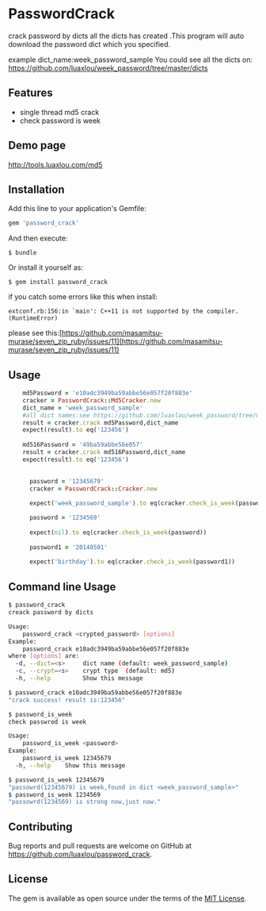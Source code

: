 # PasswordCrack

crack password by dicts
all the dicts has created .This program will auto download the password dict which you specified.

example dict_name:week_password_sample
You could see all the dicts on: https://github.com/luaxlou/week_password/tree/master/dicts

## Features
- single thread  md5 crack   
- check password is week

## Demo page
http://tools.luaxlou.com/md5

## Installation

Add this line to your application's Gemfile:

```ruby
gem 'password_crack'
```

And then execute:

    $ bundle

Or install it yourself as:

    $ gem install password_crack

if you catch some errors like this when install:
```
extconf.rb:156:in `main': C++11 is not supported by the compiler. (RuntimeError)
```

please see this:[https://github.com/masamitsu-murase/seven_zip_ruby/issues/11](https://github.com/masamitsu-murase/seven_zip_ruby/issues/11)

## Usage
 

```ruby
    md5Password = 'e10adc3949ba59abbe56e057f20f883e'
    cracker = PasswordCrack::Md5Cracker.new 
    dict_name = 'week_password_sample' 
    #all dict names:see https://github.com/luaxlou/week_password/tree/master/dicts
    result = cracker.crack md5Password,dict_name
    expect(result).to eq('123456')
      
    md516Password = '49ba59abbe56e057'
    result = cracker.crack md516Password,dict_name
    expect(result).to eq('123456')

```


```ruby
 
      password = '12345679'
      cracker = PasswordCrack::Cracker.new 
      
      expect('week_password_sample').to eq(cracker.check_is_week(password))

      password = '1234569' 
      
      expect(nil).to eq(cracker.check_is_week(password))
      
      password1 = '20140501'
    
      expect('birthday').to eq(cracker.check_is_week(password1))

```

## Command line Usage

```bash
$ password_crack
creack password by dicts

Usage:
    password_crack <crypted_password> [options]
Example:
    password_crack e10adc3949ba59abbe56e057f20f883e
where [options] are:
  -d, --dict=<s>     dict name (default: week_password_sample)
  -c, --crypt=<s>    crypt type  (default: md5)
  -h, --help         Show this message

$ password_crack e10adc3949ba59abbe56e057f20f883e
"crack success! result is:123456"
```

```bash
$ password_is_week
check passwrod is week

Usage:
    password_is_week <password>
Example:
    password_is_week 12345679
  -h, --help    Show this message

$ password_is_week 12345679
"passowrd(12345679) is week,found in dict <week_password_sample>"
$ password_is_week 1234569
"passowrd(1234569) is strong now,just now."
```

## Contributing

Bug reports and pull requests are welcome on GitHub at https://github.com/luaxlou/password_crack.  


## License

The gem is available as open source under the terms of the [MIT License](http://opensource.org/licenses/MIT).


